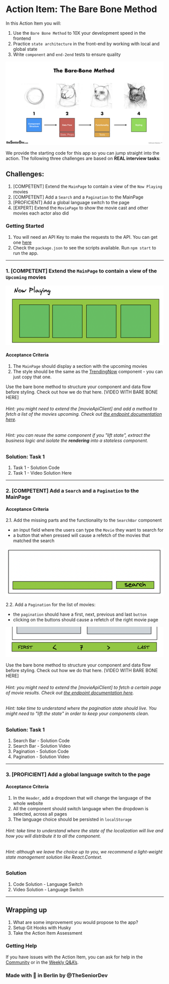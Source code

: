 # Action Item: The Bare Bone Method

In this Action Item you will: 
1. Use the `Bare Bone Method` to 10X your development speed in the frontend
2. Practice `state architecture` in the front-end by working with local and global state
3. Write `component` and `end-2end` tests to ensure quality

![bare-bone-method](examples/the_bare_bone_method.png)

We provide the starting code for this app so you can jump straight into the action. The following three challenges are based on **REAL interview tasks**:

## Challenges:
1. [COMPETENT] Extend the `MainPage` to contain a view of the `Now Playing` movies
2. [COMPETENT] Add a `Search` and a `Pagination` to the MainPage
3. [PROFICIENT] Add a global language switch to the page
4. [EXPERT] Extend the `MoviePage` to show the movie cast and other movies each actor also did


### Getting Started
1. You will need an API Key to make the requests to the API. You can get one [here](https://developers.themoviedb.org/3/getting-started/introduction)
2. Check the `package.json` to see the scripts available. Run `npm start` to run the app.

----

### 1. [COMPETENT] Extend the `MainPage` to contain a view of the `Upcoming` movies
![](examples/now-playing-low-fidelity.png)

#### Acceptance Criteria
1. The `MainPage` should display a section with the upcoming movies
2. The style should be the same as the [TrendingNow](src/components/TrendingNow.tsx) component - you can just copy that one.

Use the bare bone method to structure your component and data flow before styling. Check out how we do that here. [VIDEO WITH BARE BONE HERE]

###### Hint: you might need to extend the [movieApiClient] and add a method to fetch a list of the movies upcoming. Check out [the endpoint documentation here](https://developers.themoviedb.org/3/movies/get-upcoming).

###### Hint: you can reuse the same component if you "lift state", extract the business logic and isolate the __rendering__ into a stateless component.

### Solution: Task 1
1. Task 1 - Solution Code
2. Task 1 - Video Solution Here

----

### 2. [COMPETENT] Add a `Search` and a `Pagination` to the MainPage

#### Acceptance Criteria
2.1. Add the missing parts and the functionality to the `SearchBar` component
- an input field where the users can type the `Movie` they want to search for
- a button that when pressed will cause a refetch of the movies that matched the search

![search-bar-close-up](examples/search_bar_close_up.png)

2.2. Add a `Pagination` for the list of movies:
- the `pagination` should have a first, next, previous and last `button`
- clicking on the buttons should cause a refetch of the right movie page

![search-bar-pagination](examples/pagination_close_up.png)


Use the bare bone method to structure your component and data flow before styling. Check out how we do that here. [VIDEO WITH BARE BONE HERE]

###### Hint: you might need to extend the [movieApiClient] to fetch a certain page of movie results. Check out [the endpoint documentation here](https://developers.themoviedb.org/3/search/search-movies).

###### Hint: take time to understand where the pagination state should live. You might need to "lift the state" in order to keep your components clean.

### Solution: Task 1
1. Search Bar - Solution Code
2. Search Bar - Solution Video
3. Pagination - Solution Code
4. Pagination - Solution Video

----

### 3. [PROFICIENT] Add a global language switch to the page
#### Acceptance Criteria
1. In the `Header`, add a dropdown that will change the language of the whole website
2. All the component should switch language when the dropdown is selected, across all pages
3. The language choice should be persisted in `localStorage` 


###### Hint: take time to understand where the state of the localization will live and how you will distribute it to all the component.

###### Hint: although we leave the choice up to you, we recommend a light-weight state management solution like React.Context.

### Solution
1. Code Solution - Language Switch
2. Video Solution - Language Switch

----


## Wrapping up

1. What are some improvement you would propose to the app?
2. Setup Git Hooks with Husky
3. Take the Action Item Assessment

### Getting Help

If you have issues with the Action Item, you can ask for help in the [Community](https://community.theseniordev.com/) or in the [Weekly Q&A’s](https://calendar.google.com/calendar/u/0?cid=Y19kbGVoajU1Z2prNXZmYmdoYmxtdDRvN3JyNEBncm91cC5jYWxlbmRhci5nb29nbGUuY29t).

### Made with :orange_heart: in Berlin by @TheSeniorDev

